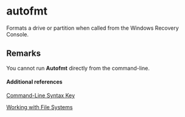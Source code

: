 # autofmt



Formats a drive or partition when called from the Windows Recovery Console.

## Remarks

You cannot run **Autofmt** directly from the command-line.

#### Additional references

[Command-Line Syntax Key](command-line-syntax-key.md)

[Working with File Systems](https://go.microsoft.com/fwlink/?LinkId=4509)